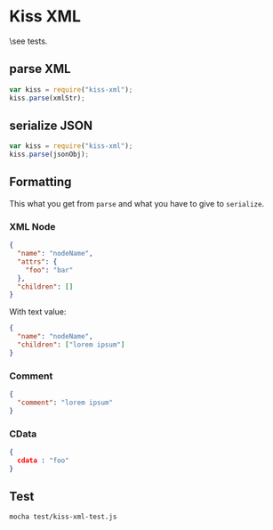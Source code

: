 # Kiss XML

\see tests.

## parse XML

```js
var kiss = require("kiss-xml");
kiss.parse(xmlStr);
```

## serialize JSON

```js
var kiss = require("kiss-xml");
kiss.parse(jsonObj);
```

## Formatting

This what you get from `parse` and what you have to give to `serialize`.

### XML Node

```json
{
  "name": "nodeName",
  "attrs": {
    "foo": "bar"
  },
  "children": []
}
```

With text value:
```json
{
  "name": "nodeName",
  "children": ["lorem ipsum"]
}
```

### Comment

```json
{
  "comment": "lorem ipsum"
}
```

### CData

```json
{
  cdata : "foo"
}
```


## Test

    mocha test/kiss-xml-test.js
